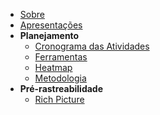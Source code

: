 - [Sobre](/Readme.md)
- [Apresentações](/Readme.md)
- **Planejamento**
  - [Cronograma das Atividades](/Readme.md)
  - [Ferramentas](/Readme.md)
  - [Heatmap](/Readme.md)
  - [Metodologia](/Readme.md)
- **Pré-rastreabilidade**
  - [Rich Picture](/Readme.md)
